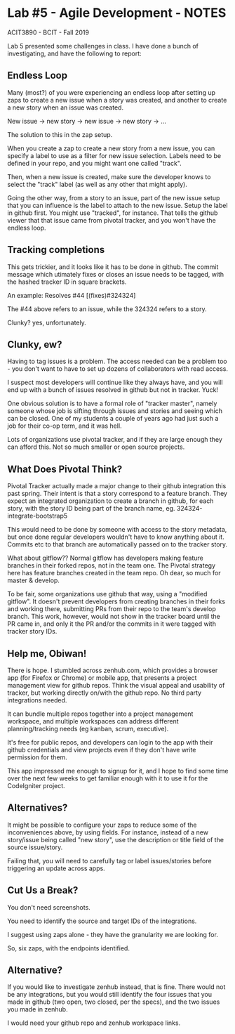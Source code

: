 # Lab #5 - Agile Development - NOTES
ACIT3890 - BCIT - Fall 2019

Lab 5 presented some challenges in class. I have done a bunch of investigating, and have the following to report:

## Endless Loop

Many (most?) of you were experiencing an endless loop after setting up zaps to create
a new issue when a story was created, and another to create a new story when an issue
was created.

New issue -> new story -> new issue -> new story -> ...

The solution to this in the zap setup.

When you create a zap to create a new story from a new issue, you can specify
a label to use as a filter for new issue selection.
Labels need to be defined in your repo, and you might want one called "track".

Then, when a new issue is created, make sure the developer knows to select the
"track" label (as well as any other that might apply).

Going the other way, from a story to an issue, part of the new issue setup that
you can influence is the label to attach to the new issue. Setup the label in
github first. You might use "tracked", for instance. That tells the github viewer
that that issue came from pivotal tracker, and you won't have the endless loop.

## Tracking completions

This gets trickier, and it looks like it has to be done in github.
The commit message which utimately fixes or closes an issue needs to be
tagged, with the hashed tracker ID in square brackets.

An example: Resolves #44 [(fixes)#324324]

The #44 above refers to an issue, while the 324324 refers to a story.

Clunky? yes, unfortunately.

## Clunky, ew?

Having to tag issues is a problem. The access needed can be a problem too -
you don't want to have to set up dozens of collaborators with read access.

I suspect most developers will continue like they always have, and you will
end up with a bunch of issues resolved in github but not in tracker. Yuck!

One obvious solution is to have a formal role of "tracker master", namely
someone whose job is sifting through issues and stories and seeing which
can be closed.
One of my students a couple of years ago had just such a job for their co-op term,
and it was hell.

Lots of organizations use pivotal tracker, and if they are large enough they
can afford this. Not so much smaller or open source projects.

## What Does Pivotal Think?

Pivotal Tracker actually made a major change to their github integration this past
spring. Their intent is that a story correspond to a feature branch.
They expect an integrated organization to create a branch in github, for each story,
with the story ID being part of the branch name, eg. 324324-integrate-bootstrap5

This would need to be done by someone with access to the story metadata, but once
done regular developers wouldn't have to know anything about it. Commits etc
to that branch are automatically passed on to the tracker story.

What about gitflow?? Normal gitflow has developers making feature
branches in their forked repos, not in the team one. The Pivotal strategy here
has feature branches created in the team repo. Oh dear, so much for master & develop.

To be fair, some organizations use github that way, using a "modified gitflow".
It doesn't prevent developers from creating branches in their forks and working
there, submitting PRs from their repo to the team's develop branch. This work,
however, would not show in the tracker board until the PR came in, and only it the
PR and/or the commits in it were tagged with tracker story IDs.

## Help me, Obiwan!

There is hope. I stumbled across zenhub.com, which provides a browser app (for
Firefox or Chrome) or mobile app, that presents a project management view
for github repos. Think the visual appeal and usability of tracker, but working
directly on/with the github repo. No third party integrations needed.

It can bundle multiple repos together into a project management workspace,
and multiple workspaces can address different planning/tracking needs (eg kanban, scrum,
executive).

It's free for public repos, and developers can login to the app with their
github credentials and view projects even if they don't have write permission
for them.

This app impressed me enough to signup for it, and I hope to find some time over the next
few weeks to get familiar enough with it to use it for the CodeIgniter project.

## Alternatives?

It might be possible to configure your zaps to reduce some of the inconveniences
above, by using fields. For instance, instead of a new story/issue being called "new story",
use the description or title field of the source issue/story.

Failing that, you will need to carefully tag or label issues/stories before 
triggering an update across apps.

## Cut Us a Break?

You don't need screenshots.

You need to identify the source and target IDs of the integrations.

I suggest using zaps alone - they have the granularity we are looking for.

So, six zaps, with the endpoints identified.

## Alternative?

If you would like to investigate zenhub instead, that is fine.
There would not be any integrations, but you would still identify the four issues
that you made in github (two open, two closed, per the specs), and the two
issues you made in zenhub.

I would need your github repo and zenhub workspace links.
